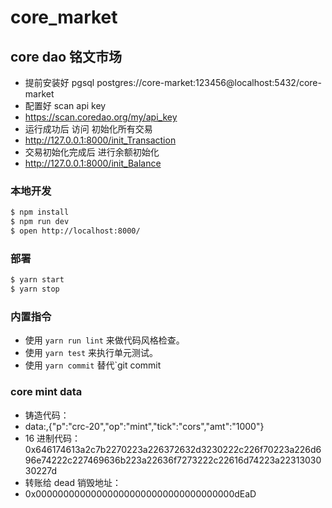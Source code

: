 # core_market

## core dao 铭文市场

- 提前安装好 pgsql postgres://core-market:123456@localhost:5432/core-market
- 配置好 scan api key
- https://scan.coredao.org/my/api_key
- 运行成功后 访问 初始化所有交易
- http://127.0.0.1:8000/init_Transaction
- 交易初始化完成后 进行余额初始化
- http://127.0.0.1:8000/init_Balance

### 本地开发

```bash
$ npm install
$ npm run dev
$ open http://localhost:8000/
```

### 部署

```bash
$ yarn start
$ yarn stop
```

### 内置指令

- 使用 `yarn run lint` 来做代码风格检查。
- 使用 `yarn test` 来执行单元测试。
- 使用 `yarn commit` 替代`git commit

### core mint data

- 铸造代码：
- data:,{"p":"crc-20","op":"mint","tick":"cors","amt":"1000"}
- 16 进制代码：0x646174613a2c7b2270223a226372632d3230222c226f70223a226d696e74222c227469636b223a22636f7273222c22616d74223a2231303030227d
- 转账给 dead 销毁地址：
- 0x000000000000000000000000000000000000dEaD
